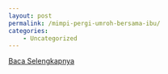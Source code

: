 ```yaml
---
layout: post
permalink: /mimpi-pergi-umroh-bersama-ibu/
categories:
    - Uncategorized
---
```


[Baca Selengkapnya](/07)